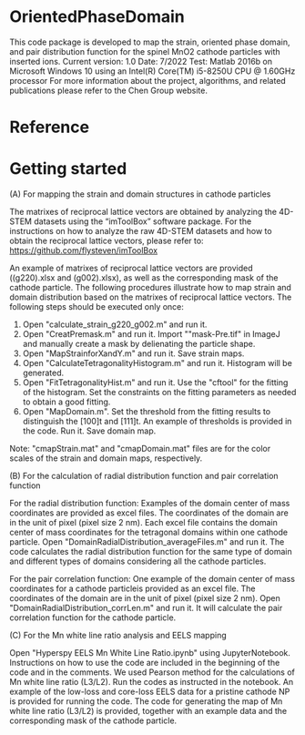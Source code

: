 # OrientedPhaseDomain

This code package is developed to map the strain, oriented phase domain, and pair distribution function for the spinel MnO2 cathode particles with inserted ions.
Current version: 1.0
Date: 7/2022
Test: Matlab 2016b on Microsoft Windows 10 using an Intel(R) Core(TM) i5-8250U CPU @ 1.60GHz processor
For more information about the project, algorithms, and related publications please refer to the Chen Group website.

# Reference

# Getting started

(A) For mapping the strain and domain structures in cathode particles

The matrixes of reciprocal lattice vectors are obtained by analyzing the 4D-STEM datasets using the “imToolBox” software package. For the instructions on how to analyze the raw 4D-STEM datasets and how to obtain the reciprocal lattice vectors, please refer to: https://github.com/flysteven/imToolBox

An example of matrixes of reciprocal lattice vectors are provided ((g220).xlsx and (g002).xlsx), as well as the corresponding mask of the cathode particle. The following procedures illustrate how to map strain and domain distribution based on the matrixes of reciprocal lattice vectors. The following steps should be executed only once:

1. Open "calculate_strain_g220_g002.m" and run it.
2. Open "CreatPremask.m" and run it. Import ""mask-Pre.tif" in ImageJ and manually create a mask by delienating the particle shape.
3. Open "MapStrainforXandY.m" and run it. Save strain maps.
4. Open "CalculateTetragonalityHistogram.m" and run it. Histogram will be generated.
5. Open "FitTetragonalityHist.m" and run it. Use the "cftool" for the fitting of the histogram. Set the constraints on the fitting parameters as needed to obtain a good fitting.
6. Open "MapDomain.m". Set the threshold from the fitting results to distinguish the [100]t and [111]t. An example of thresholds is provided in the code. Run it. Save domain map.

Note: "cmapStrain.mat" and "cmapDomain.mat" files are for the color scales of the strain and domain maps, respectively.

(B) For the calculation of radial distribution function and pair correlation function

For the radial distribution function: Examples of the domain center of mass coordinates are provided as excel files. The coordinates of the domain are in the unit of pixel (pixel size 2 nm). Each excel file contains the domain center of mass coordinates for the tetragonal domains within one cathode particle. Open "DomainRadialDistribution_averageFiles.m" and run it. The code calculates the radial distribution function for the same type of domain and different types of domains considering all the cathode particles.

For the pair correlation function: One example of the domain center of mass coordinates for a cathode particleis provided as an excel file. The coordinates of the domain are in the unit of pixel (pixel size 2 nm). Open "DomainRadialDistribution_corrLen.m" and run it. It will calculate the pair correlation function for the cathode particle.

(C) For the Mn white line ratio analysis and EELS mapping

Open "Hyperspy EELS Mn White Line Ratio.ipynb" using JupyterNotebook. Instructions on how to use the code are included in the beginning of the code and in the comments. We used Pearson method for the calculations of Mn white line ratio (L3/L2). 
Run the codes as instructed in the notebook. An example of the low-loss and core-loss EELS data for a pristine cathode NP is provided for running the code.
The code for generating the map of Mn white line ratio (L3/L2) is provided, together with an example data and the corresponding mask of the cathode particle.
